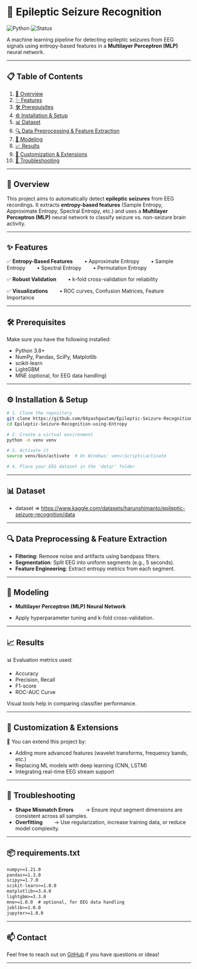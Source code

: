 # 🧠 Epileptic Seizure Recognition

![Python](https://img.shields.io/badge/Python-3.8%2B-blue.svg)
![Status](https://img.shields.io/badge/Status-Active-brightgreen)

A machine learning pipeline for detecting epileptic seizures from EEG signals using entropy-based features in a **Multilayer Perceptron (MLP)** neural network.

---

## 📋 Table of Contents

1. [📌 Overview](#overview)
2. [✨ Features](#features)
3. [🛠️ Prerequisites](#prerequisites)
4. [⚙️ Installation & Setup](#installation--setup)
5. [📊 Dataset](#dataset)
6. [🔍 Data Preprocessing & Feature Extraction](#data-preprocessing--feature-extraction)
7. [🧪 Modeling](#modeling)
8. [📈 Results](#results)
9. [🧩 Customization & Extensions](#customization--extensions)
10. [🐛 Troubleshooting](#troubleshooting)

---

## 📌 Overview

This project aims to automatically detect **epileptic seizures** from EEG recordings. It extracts **entropy-based features** (Sample Entropy, Approximate Entropy, Spectral Entropy, etc.) and uses a **Multilayer Perceptron (MLP)** neural network to classify seizure vs. non-seizure brain activity.

---

## ✨ Features

✅ **Entropy-Based Features**
  • Approximate Entropy
  • Sample Entropy
  • Spectral Entropy
  • Permutation Entropy

✅ **Robust Validation**
  • k-fold cross-validation for reliability

✅ **Visualizations**
  • ROC curves, Confusion Matrices, Feature Importance

---

## 🛠️ Prerequisites

Make sure you have the following installed:

* Python 3.8+
* NumPy, Pandas, SciPy, Matplotlib
* scikit-learn
* LightGBM
* MNE (optional, for EEG data handling)

---

## ⚙️ Installation & Setup

```bash
# 1. Clone the repository
git clone https://github.com/04yashgautam/Epileptic-Seizure-Recognition-using-Entropy.git
cd Epileptic-Seizure-Recognition-using-Entropy

# 2. Create a virtual environment
python -m venv venv

# 3. Activate it
source venv/bin/activate  # On Windows: venv\Scripts\activate

# 4. Place your EEG dataset in the 'data/' folder
```

---

## 📊 Dataset

* dataset => https://www.kaggle.com/datasets/harunshimanto/epileptic-seizure-recognition/data

---

## 🔍 Data Preprocessing & Feature Extraction

* **Filtering**: Remove noise and artifacts using bandpass filters.
* **Segmentation**: Split EEG into uniform segments (e.g., 5 seconds).
* **Feature Engineering**: Extract entropy metrics from each segment.

---

## 🧪 Modeling

  * **Multilayer Perceptron (MLP) Neural Network**

* Apply hyperparameter tuning and k-fold cross-validation.

---

## 📈 Results

📊 Evaluation metrics used:

* Accuracy
* Precision, Recall
* F1-score
* ROC-AUC Curve

Visual tools help in comparing classifier performance.

---

## 🧩 Customization & Extensions

🔧 You can extend this project by:

* Adding more advanced features (wavelet transforms, frequency bands, etc.)
* Replacing ML models with deep learning (CNN, LSTM)
* Integrating real-time EEG stream support

---

## 🐛 Troubleshooting

* **Shape Mismatch Errors**
    → Ensure input segment dimensions are consistent across all samples.
* **Overfitting**
    → Use regularization, increase training data, or reduce model complexity.

---

## 📦 requirements.txt

```txt
numpy>=1.21.0
pandas>=1.3.0
scipy>=1.7.0
scikit-learn>=1.0.0
matplotlib>=3.4.0
lightgbm>=3.3.0
mne>=1.0.0  # optional, for EEG data handling
joblib>=1.0.0
jupyter>=1.0.0
```

---

## 📫 Contact

Feel free to reach out on [GitHub](https://github.com/04yashgautam) if you have questions or ideas!

---
